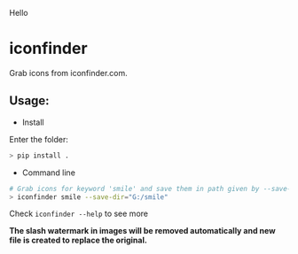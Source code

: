 Hello

# iconfinder

Grab icons from iconfinder.com.


## Usage:
- Install

Enter the folder:
```python
> pip install .
```

- Command line
```bash
# Grab icons for keyword 'smile' and save them in path given by --save-dir 
> iconfinder smile --save-dir="G:/smile"

```
Check `iconfinder --help` to see more

**The slash watermark in images will be removed automatically and new file is created to replace the original.**
